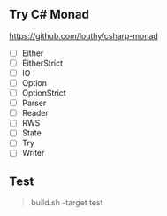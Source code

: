 ## Try C# Monad

https://github.com/louthy/csharp-monad

- [ ] Either
- [ ] EitherStrict
- [ ] IO
- [ ] Option
- [ ] OptionStrict
- [ ] Parser
- [ ] Reader
- [ ] RWS
- [ ] State
- [ ] Try
- [ ] Writer

## Test

> build.sh -target test